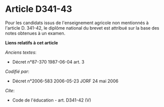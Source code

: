 # Article D341-43

Pour les candidats issus de l'enseignement agricole non mentionnés à l'article D. 341-42, le diplôme national du brevet est
attribué sur la base des notes obtenues à un examen.

**Liens relatifs à cet article**

_Anciens textes_:

  - Décret n°87-370 1987-06-04 art. 3

_Codifié par_:

  - Décret n°2006-583 2006-05-23 JORF 24 mai 2006

_Cite_:

  - Code de l'éducation - art. D341-42 (V)
